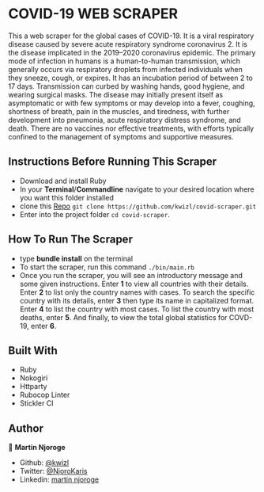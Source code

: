 # COVID-19 WEB SCRAPER
This a web scraper for the global cases of COVID-19. It is a viral respiratory disease caused by severe acute respiratory syndrome coronavirus 2. It is the disease implicated in the 2019–2020 coronavirus epidemic. The primary mode of infection in humans is a human-to-human transmission, which generally occurs via respiratory droplets from infected individuals when they sneeze, cough, or expires. It has an incubation period of between 2 to 17 days. Transmission can curbed by washing hands, good hygiene, and wearing surgical masks. The disease may initially present itself as asymptomatic or with few symptoms or may develop into a fever, coughing, shortness of breath, pain in the muscles, and tiredness, with further development into pneumonia, acute respiratory distress syndrome, and death. There are no vaccines nor effective treatments, with efforts typically confined to the management of symptoms and supportive measures.

## Instructions Before Running This Scraper
- Download and install Ruby
- In your **Terminal**/**Commandline** navigate to your desired location where you want this folder installed
- clone this [Repo](https://github.com/kwizl/covid-scraper) `git clone https://github.com/kwizl/covid-scraper.git`
- Enter into the project folder `cd covid-scraper`.

## How To Run The Scraper
- type **bundle install** on the terminal
- To start the scraper, run this command `./bin/main.rb`
- Once you run the scraper, you will see an introductory message and some given instructions. Enter **1** to view all countries with their details. Enter **2** to list only the country names with cases. To search the specific country with its details, enter **3** then type its name in capitalized format. Enter **4** to list the country with most cases. To list the country with most deaths, enter **5**. And finally, to view the total global statistics for COVD-19, enter **6**.

## Built With

- Ruby
- Nokogiri
- Httparty
- Rubocop Linter
- Stickler CI

## Author

👤 **Martin Njoroge**

- Github: [@kwizl](https://github.com/kwizl)
- Twitter: [@NjoroKaris](https://twitter.com/NjoroKaris)
- Linkedin: [martin njoroge](https://www.linkedin.com/in/martin-njoroge-098774110/)
